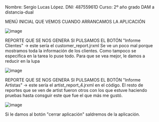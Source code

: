 Nombre: Sergio Lucas López. DNI: 48755961D Curso: 2º año grado DAM a distancia-dual

MENÚ INICIAL QUE VEMOS CUANDO ARRANCAMOS LA APLICACIÓN

![image](https://github.com/user-attachments/assets/7fa1f943-425c-46ec-a5ad-47965722e5bb)

REPORTE QUE SE NOS GENERA SI PULSAMOS EL BOTÓN "Informe Clientes" -> este sería el customer_report.jrxml
Se ve un poco mal porque mostramos toda la información de los clientes. Como tampoco se especifica en la tarea lo puse todo. Para que se vea mejor, le damos a reducir en la lupa

![image](https://github.com/user-attachments/assets/9d1e2fb0-4e75-4167-a707-f0c08a182900)

REPORTE QUE SE NOS GENERA SI PULSAMOS EL BOTÓN "Informe Artistas" -> este sería el artist_report_4.jrxml en el código. El resto de reportes que se ven de artist fueron otros con los que
estuve haciendo pruebas hasta consguir este que fue el que más me gustó.

![image](https://github.com/user-attachments/assets/ca459c49-d6a0-4ae0-84d9-30aad46ad8fd)

Si le damos al botón "cerrar aplicación" saldremos de la aplicación.


